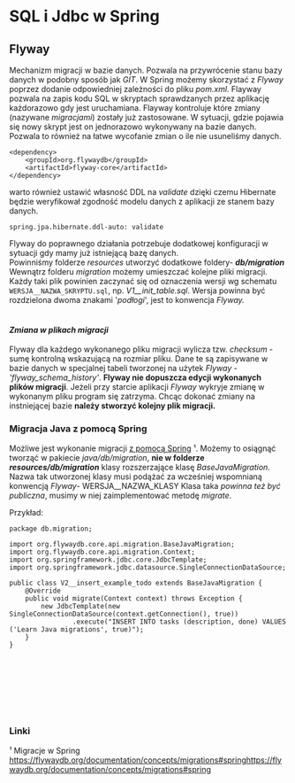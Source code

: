 # SQL i Jdbc w Spring

## Flyway
Mechanizm migracji w bazie danych. Pozwala na przywrócenie stanu bazy danych w podobny sposób jak *GIT*. W Spring możemy
skorzystać z *Flyway* poprzez dodanie odpowiedniej zależności do pliku *pom.xml*. Flayway pozwala na zapis kodu SQL
w skryptach sprawdzanych przez aplikację każdorazowo gdy jest uruchamiana. Flayway kontroluje które zmiany (nazywane
*migracjami*) zostały już zastosowane. W sytuacji, gdzie pojawia się nowy skrypt jest on jednorazowo wykonywany na 
bazie danych. Pozwala to również na łatwe wycofanie zmian o ile nie usuneliśmy danych. 
```
<dependency>
    <groupId>org.flywaydb</groupId>
    <artifactId>flyway-core</artifactId>
</dependency>
```

warto również ustawić własność DDL na *validate* dzięki czemu Hibernate będzie weryfikował zgodność modelu danych z aplikacji
ze stanem bazy danych.
```
spring.jpa.hibernate.ddl-auto: validate
```

Flyway do poprawnego działania potrzebuje dodatkowej konfiguracji w sytuacji gdy mamy już istniejącą bazę danych.  
Powinniśmy folderze *resources* utworzyć dodatkowe foldery- ***db/migration***    
Wewnątrz folderu *migration* możemy umieszczać kolejne pliki migracji. Każdy taki plik powinien zaczynać się od oznaczenia wersji
wg schematu ```WERSJA__NAZWA_SKRYPTU.sql```, np. *V1__init_table.sql*. Wersja powinna być rozdzielona dwoma znakami 
'*podłogi*', jest to konwencja *Flyway.*
<br></br>

#### *Zmiana w plikach migracji*
Flyway dla każdego wykonanego pliku migracji wylicza tzw. *checksum* - sumę kontrolną wskazującą na rozmiar pliku.
Dane te są zapisywane w bazie danych w specjalnej tabeli tworzonej na użytek *Flyway* - *'flyway_schema_history'*.
**Flyway nie dopuszcza edycji wykonanych plików migracji**. Jeżeli przy starcie aplikacji *Flyway* wykryje zmianę w wykonanym
pliku program się zatrzyma. Chcąc dokonać zmiany na instniejącej bazie **należy stworzyć kolejny plik migracji.**


### Migracja Java z pomocą Spring
Możliwe jest wykonanie migracji [z pomocą Spring](https://flywaydb.org/documentation/concepts/migrations#spring) &#x00B9;.
Możemy to osiągnąć tworząć w pakiecie *java/db/migration*, **nie w folderze *resources/db/migration*** klasy rozszerzające
klasę *BaseJavaMigration*. Nazwa tak utworzonej klasy musi podążać za wcześniej wspomnianą konwencją *Flyway*- WERSJA__NAZWA_KLASY
Klasa taka *powinna też być publiczna*, musimy w niej zaimplementować metodę *migrate*.  
  
Przykład:  
```
package db.migration;

import org.flywaydb.core.api.migration.BaseJavaMigration;
import org.flywaydb.core.api.migration.Context;
import org.springframework.jdbc.core.JdbcTemplate;
import org.springframework.jdbc.datasource.SingleConnectionDataSource;

public class V2__insert_example_todo extends BaseJavaMigration {
    @Override
    public void migrate(Context context) throws Exception {
        new JdbcTemplate(new SingleConnectionDataSource(context.getConnection(), true))
                .execute("INSERT INTO tasks (description, done) VALUES ('Learn Java migrations', true)");
    }
}
```




<br></br>
<br></br>
<br></br>
### Linki
&#x00B9; Migracje w Spring  
https://flywaydb.org/documentation/concepts/migrations#springhttps://flywaydb.org/documentation/concepts/migrations#spring